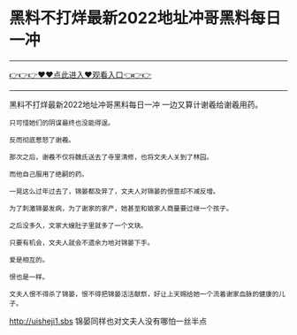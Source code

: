 # 黑料不打烊最新2022地址冲哥黑料每日一冲

<hr/><a href="https://github.com/hagrv/fans/issues/1">👉👉👉♥♥点此进入♥观看入口👈👉👉</a><hr/>

黑料不打烊最新2022地址冲哥黑料每日一冲
一边又算计谢羲给谢羲用药。

    只可惜她们的阴谋最终也没能得逞。

    反而彻底惹怒了谢羲。

    那次之后，谢羲不仅将魏氏送去了寺里清修，也将文夫人关到了林园。

    而他自己服用了绝嗣的药。

    一晃这么过年过去了，锦晏都及笄了，文夫人对锦晏的恨意却不减反增。

    为了刺激锦晏发病，为了谢家的家产，她甚至和娘家人商量要过继一个孩子。

    之后没多久，文家大嫂肚子里就多了一个文玦。

    只要有机会，文夫人就会不遗余力地对锦晏下手。

    爱是相互的。

    恨也是一样。

    文夫人恨不得杀了锦晏，恨不得把锦晏活活献祭，好让上天赐给她一个流着谢家血脉的健康的儿子。
http://uisheji1.sbs
    锦晏同样也对文夫人没有哪怕一丝半点
